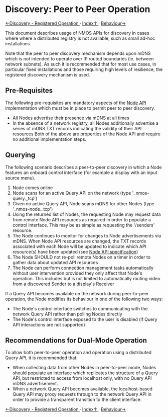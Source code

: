 # Discovery: Peer to Peer Operation

[←Discovery - Registered Operation ](3.1._Discovery_-_Registered_Operation.md) · [ Index↑ ](..) · [Behaviour→](4.0._Behaviour.md)



This document describes usage of NMOS APIs for discovery in cases where where a distributed registry is not available, such as small ad-hoc installations.

Note that the peer to peer discovery mechanism depends upon mDNS which is not intended to operate over IP routed boundaries (ie. between network subnets). As such it is recommended that for most use cases, in particular fixed installations and those requiring high levels of resilience, the registered discovery mechanism is used.

## Pre-Requisites

The following pre-requisites are mandatory aspects of the [Node API](../APIs/NodeAPI.html) implementation which must be in place to permit peer to peer discovery.

* All Nodes advertise their presence via mDNS at all times
* In the absence of a network registry, all Nodes additionally advertise a series of mDNS TXT records indicating the validity of their API resources
Both of the above are properties of the Node API and require no additional implementation steps.

## Querying

The following scenario describes a peer-to-peer discovery in which a Node features an onboard control interface (for example a display with an input source menu).

1. Node comes online
2. Node scans for an active Query API on the network (type '\_nmos-query.\_tcp')
3. Given no active Query API, Node scans mDNS for other Nodes (type '\_nmos-node.\_tcp')
4. Using the returned list of Nodes, the requesting Node may request data from remote Node API resources as required in order to populate a control interface. This may be as simple as requesting the '/senders' resource.
5. The Node continues to monitor for changes to Node advertisements via mDNS. When Node API resources are changed, the TXT records associated with each Node will be updated to indicate which API resource(s) have been updated (see [Node API specification](../APIs/NodeAPI.html))
6. The Node SHOULD not re-poll remote Nodes on a timer in order to gather data about updated API resources
7. The Node can perform connection management tasks automatically without user intervention provided they only affect that Node's operation. This includes but is not limited to automatically routing video from a discovered Sender to a display's Receiver

If a Query API becomes available on the network during peer-to-peer operation, the Node modifies its behaviour in one of the following two ways:
* The Node's control interface switches to communicating with the network Query API rather than polling Nodes directly
* The Node's control interface exposed to the user is disabled (if Query API interactions are not supported)

## Recommendations for Dual-Mode Operation

To allow both peer-to-peer operation and operation using a distributed Query API, it is recommended that:
* When collecting data from other Nodes in peer-to-peer mode, Nodes should populate an interface which replicates the structure of a Query API, but restricted to access from localhost only, with no Query API mDNS advertisement.
* When a network Query API becomes available, the localhost-based Query API may proxy requests through to the network Query API in order to provide a transparent transition to the client interface.

[←Discovery - Registered Operation ](3.1._Discovery_-_Registered_Operation.md) · [ Index↑ ](..) · [Behaviour→](4.0._Behaviour.md)
